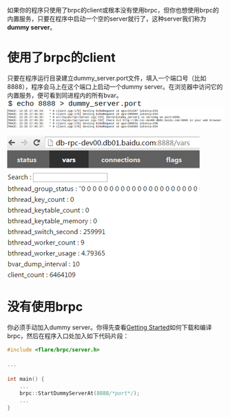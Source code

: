 如果你的程序只使用了brpc的client或根本没有使用brpc，但你也想使用brpc的内置服务，只要在程序中启动一个空的server就行了，这种server我们称为**dummy server**。

# 使用了brpc的client

只要在程序运行目录建立dummy_server.port文件，填入一个端口号（比如8888），程序会马上在这个端口上启动一个dummy server。在浏览器中访问它的内置服务，便可看到同进程内的所有bvar。
![img](../images/dummy_server_1.png) ![img](../images/dummy_server_2.png) 

![img](../images/dummy_server_3.png)

# 没有使用brpc

你必须手动加入dummy server。你得先查看[Getting Started](getting_started.md)如何下载和编译brpc，然后在程序入口处加入如下代码片段：

```c++
#include <flare/brpc/server.h>
 
...
 
int main() {
    ...
    brpc::StartDummyServerAt(8888/*port*/);
    ...
}
```

